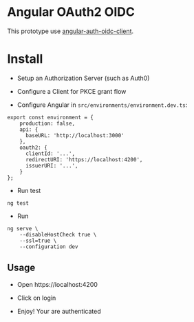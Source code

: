 # Angular OAuth2 OIDC

This prototype use [angular-auth-oidc-client](https://www.npmjs.com/package/angular-auth-oidc-client).

# Install

- Setup an Authorization Server (such as Auth0)

- Configure a Client for PKCE grant flow

- Configure Angular in `src/environments/environment.dev.ts`:

```
export const environment = {
    production: false,
    api: {
      baseURL: 'http://localhost:3000'
    },
    oauth2: {
      clientId: '...',
      redirectURI: 'https://localhost:4200',
      issuerURI: '...',
    }
};
```

- Run test

```
ng test
```

- Run

```
ng serve \
    --disableHostCheck true \
    --ssl=true \
    --configuration dev
```

## Usage

- Open https://localhost:4200

- Click on login

- Enjoy! Your are authenticated
